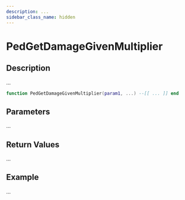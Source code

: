 ```yaml
---
description: ...
sidebar_class_name: hidden
---
```


# PedGetDamageGivenMultiplier

## Description

...

```lua
function PedGetDamageGivenMultiplier(param1, ...) --[[ ... ]] end
```

## Parameters

...

## Return Values

...

## Example

...

